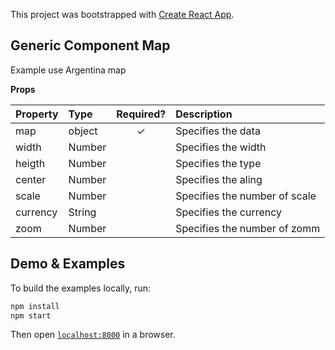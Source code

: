 This project was bootstrapped with [Create React App](https://github.com/facebook/create-react-app).

## Generic Component Map

Example use Argentina map

**Props**

| Property | Type | Required? | Description |
|:---|:---|:---:|:---|
| map | object |✓| Specifies the data |
| width | Number | | Specifies the width |
| heigth | Number | | Specifies the type |
| center | Number | | Specifies the aling |
| scale | Number | | Specifies the number of scale |
| currency | String | | Specifies the currency |
| zoom | Number | | Specifies the number of zomm |


## Demo & Examples

To build the examples locally, run:

```bash
npm install
npm start
```

Then open [`localhost:8000`](http://localhost:8000) in a browser.

